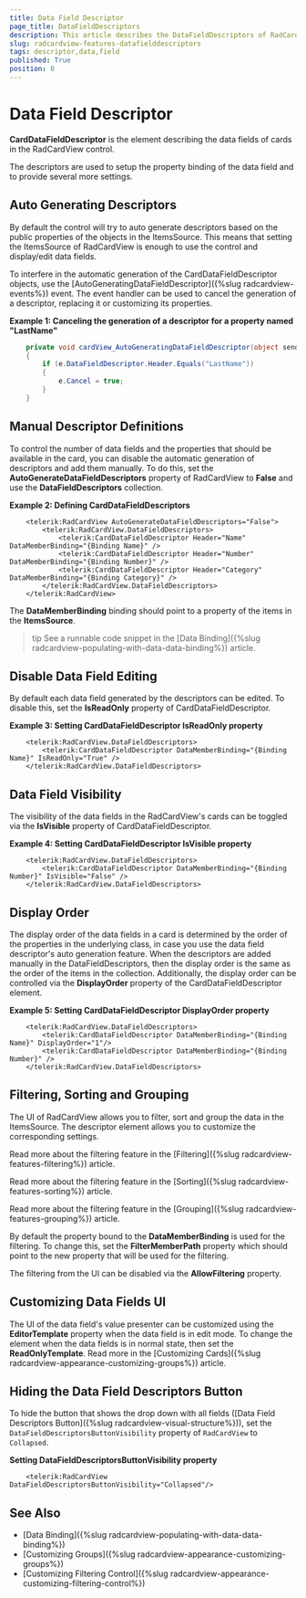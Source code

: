```yaml
---
title: Data Field Descriptor
page_title: DataFieldDescriptors
description: This article describes the DataFieldDescriptors of RadCardView.
slug: radcardview-features-datafielddescriptors
tags: descriptor,data,field
published: True
position: 0
---
```


# Data Field Descriptor

__CardDataFieldDescriptor__ is the element describing the data fields of cards in the RadCardView control. 

The descriptors are used to setup the property binding of the data field and to provide several more settings.

## Auto Generating Descriptors

By default the control will try to auto generate descriptors based on the public properties of the objects in the ItemsSource. This means that setting the ItemsSource of RadCardView is enough to use the control and display/edit data fields. 

To interfere in the automatic generation of the CardDataFieldDescriptor objects, use the [AutoGeneratingDataFieldDescriptor]({%slug radcardview-events%}) event. The event handler can be used to cancel the generation of a descriptor, replacing it or customizing its properties.

__Example 1: Canceling the generation of a descriptor for a property named "LastName"__
```C#
	private void cardView_AutoGeneratingDataFieldDescriptor(object sender, CardViewAutoGeneratingDataFieldDescriptorEventArgs e)
	{
		if (e.DataFieldDescriptor.Header.Equals("LastName"))
		{
			e.Cancel = true;
		}
	}
```

## Manual Descriptor Definitions

To control the number of data fields and the properties that should be available in the card, you can disable the automatic generation of descriptors and add them manually. To do this, set the 
__AutoGenerateDataFieldDescriptors__ property of RadCardView to __False__ and use the __DataFieldDescriptors__ collection.

__Example 2: Defining CardDataFieldDescriptors__
```XAML
	<telerik:RadCardView AutoGenerateDataFieldDescriptors="False">
		<telerik:RadCardView.DataFieldDescriptors>
			<telerik:CardDataFieldDescriptor Header="Name" DataMemberBinding="{Binding Name}" />
			<telerik:CardDataFieldDescriptor Header="Number" DataMemberBinding="{Binding Number}" />
			<telerik:CardDataFieldDescriptor Header="Category" DataMemberBinding="{Binding Category}" />
		</telerik:RadCardView.DataFieldDescriptors>
	</telerik:RadCardView>
```

The __DataMemberBinding__ binding should point to a property of the items in the __ItemsSource__.

>tip See a runnable code snippet in the [Data Binding]({%slug radcardview-populating-with-data-data-binding%}) article.

## Disable Data Field Editing

By default each data field generated by the descriptors can be edited. To disable this, set the __IsReadOnly__ property of CardDataFieldDescriptor.

__Example 3: Setting CardDataFieldDescriptor IsReadOnly property__
```XAML
	<telerik:RadCardView.DataFieldDescriptors>
		<telerik:CardDataFieldDescriptor DataMemberBinding="{Binding Name}" IsReadOnly="True" />
	</telerik:RadCardView.DataFieldDescriptors>
```

## Data Field Visibility

The visibility of the data fields in the RadCardView's cards can be toggled via the __IsVisible__ property of CardDataFieldDescriptor.

__Example 4: Setting CardDataFieldDescriptor IsVisible property__
```XAML
	<telerik:RadCardView.DataFieldDescriptors>
		<telerik:CardDataFieldDescriptor DataMemberBinding="{Binding Number}" IsVisible="False" />
	</telerik:RadCardView.DataFieldDescriptors>
```

## Display Order

The display order of the data fields in a card is determined by the order of the properties in the underlying class, in case you use the data field descriptor's auto generation feature. When the descriptors are added manually in the DataFieldDescriptors, then the display order is the same as the order of the items in the collection. Additionally, the display order can be controlled via the __DisplayOrder__ property of the CardDataFieldDescriptor element.

__Example 5: Setting CardDataFieldDescriptor DisplayOrder property__
```XAML
	<telerik:RadCardView.DataFieldDescriptors>
		<telerik:CardDataFieldDescriptor DataMemberBinding="{Binding Name}" DisplayOrder="1"/>
		<telerik:CardDataFieldDescriptor DataMemberBinding="{Binding Number}" />
	</telerik:RadCardView.DataFieldDescriptors>
```

## Filtering, Sorting and Grouping

The UI of RadCardView allows you to filter, sort and group the data in the ItemsSource. The descriptor element allows you to customize the corresponding settings.

Read more about the filtering feature in the [Filtering]({%slug radcardview-features-filtering%}) article.

Read more about the filtering feature in the [Sorting]({%slug radcardview-features-sorting%}) article.

Read more about the filtering feature in the [Grouping]({%slug radcardview-features-grouping%}) article.

 By default the property bound to the __DataMemberBinding__ is used for the filtering. To change this, set the __FilterMemberPath__ property which should point to the new property that will be used for the filtering.

The filtering from the UI can be disabled via the __AllowFiltering__ property.

## Customizing Data Fields UI

The UI of the data field's value presenter can be customized using the __EditorTemplate__ property when the data field is in edit mode. To change the element when the data fields is in normal state, then set the __ReadOnlyTemplate__. Read more in the [Customizing Cards]({%slug radcardview-appearance-customizing-groups%}) article.

## Hiding the Data Field Descriptors Button

To hide the button that shows the drop down with all fields ([Data Field Descriptors Button]({%slug radcardview-visual-structure%})), set the `DataFieldDescriptorsButtonVisibility` property of `RadCardView` to `Collapsed`.

__Setting DataFieldDescriptorsButtonVisibility property__
```XAML
	<telerik:RadCardView DataFieldDescriptorsButtonVisibility="Collapsed"/>
```

## See Also
* [Data Binding]({%slug radcardview-populating-with-data-data-binding%})
* [Customizing Groups]({%slug radcardview-appearance-customizing-groups%}) 
* [Customizing Filtering Control]({%slug radcardview-appearance-customizing-filtering-control%}) 
